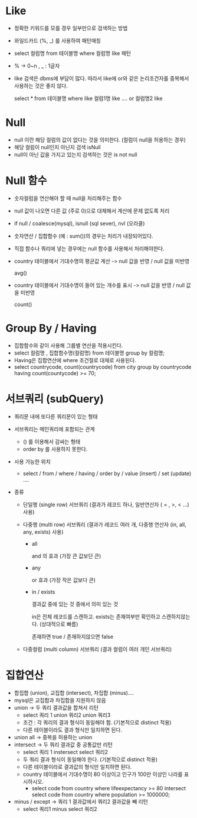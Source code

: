 # Like

- 정확한 키워드를 모를 경우 일부만으로 검색하는 방법

- 와일드카드 (%, _) 를 사용하여 패턴매칭

- select 컬럼명 from 테이블명 where 컬럼명 like 패턴

- % -> 0~n , _ : 1글자

- like 검색은 dbms에 부담이 많다. 따라서 like에 or와 같은 논리조건자를 중복해서 사용하는 것은 좋지 않다.

  select * from 테이블명 where like  컬럼1명 like .... or 컬럼명2 like

# Null

- null 이란 해당 컬럼의 값이 없다는 것을 의미한다. (컬럼이 null을 허용하는 경우)
- 해당 컬럼이 null인지 아닌지 검색 isNull
- null이 아닌 값을 가지고 있는지 검색하는 것은 is not null

# Null 함수

- 숫자컬럼을 연산해야 할 때 null을 처리해주는 함수

- null  값이 나오면 다른 값 (주로 0)으로 대체해서 계산에 문제 없도록 처리

- if null / coalesce(mysql), isnull (sql sever), nvl (오라클)

- 숫자연산 / 집합함수 (예 : sum())의 경우는 처리가 내장되어있다.

- 직접 함수나 쿼리에 넣는 경우에는 null 함수를 사용해서 처리해야한다.

- country 테이블에서 기대수명의 평균값 계산 -> null 값을 반영 / null 값을 미반영

  avg()

- country 테이블에서 기대수명이 들어 있는 개수를 표시 -> null 값을 반영 / null 값을 미반영

  count()

# Group By / Having

- 집합함수와 같이 사용해 그룹별 연산을 적용시킨다.
- select 컬럼명 , 집합함수명(컬럼명) from 테이블명 group by 컬럼명;
- Having은 집합연산에 where 조건절로 대체로 사용된다.
- select countrycode, count(countrycode) from city group by countrycode having count(countycode) >= 70;

# 서브쿼리 (subQuery)

- 쿼리문 내에 또다른 쿼리문이 있는 형태

- 서브쿼리는 메인쿼리에 포함되는 관계
  - () 를 이용해서 감싸는 형태
  - order by 를 사용하지 못한다.
  
- 사용 가능한 위치
  - select / from / where / having / order by / value (insert) / set (update) ....
  
- 종류
  - 단일행 (single row) 서브쿼리 (결과가 레코드 하나, 일반연산자 ( = , >, < ...) 사용)
  
  - 다중행 (multi row) 서브쿼리 (결과가 레코드 여러 개, 다중행 연산자 (in, all, any, exists) 사용)
  
    - all
  
      and 의 효과 (가장 큰 값보단 큰)
  
    - any
  
      or 효과 (가장 작은 값보다 큰)
  
    - in / exists
  
      결과값 중에 있는 것 중에서 의미 있는 것
  
      in은 전체 레코드를 스캔하고. exists는 존재여부만 확인하고 스캔하지않는다. (상대적으로 빠름)
  
      존재하면 true / 존재하지않으면 false
  
  - 다중컬럼 (multi column) 서브쿼리 (결과 컬럼이 여러 개인 서브쿼리)

# 집합연산

- 합집합 (union), 교집합 (intersect), 차집합 (minus)....
- mysql은 교집합과 차집합을 지원하지 않음
- union -> 두 쿼리 결과값을 합쳐서 리턴
  - select 쿼리 1 union 쿼리2 union 쿼리3
  - 조건 : 각 쿼리의 결과 형식이 동일해야 함. (기본적으로 distinct 적용)
  - 다른 테이블이라도 결과 형식만 일치하면 된다.
- union all -> 중복을 허용하는 union 
- intersect -> 두 쿼리 결과값 중 공통값만 리턴
  - select 쿼리 1 instersect select 쿼리2
  - 두 쿼리 결과 형식이 동일해야 한다. (기본적으로 distinct 적용)
  - 다른 테이블이라로 결과값의 형식만 일치하면 된다.
  - country 테이블에서 기대수명이 80 이상이고 인구가 100만 이상인 나라를 표시하시오.
    - select code from country where lifeexpectancy >= 80
      intersect
      select code from country where population >= 1000000;
- minus / except -> 쿼리 1 결과값에서 쿼리2 결과값을 빼 리턴
  - select 쿼리1 minus select 쿼리2